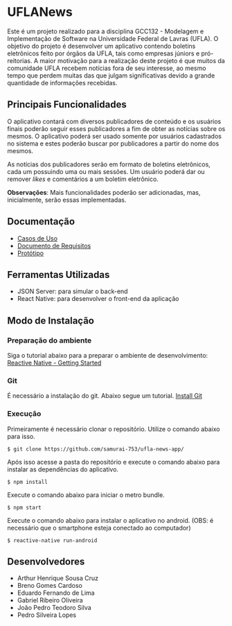 # UFLANews

Este é um projeto realizado para a disciplina GCC132 - Modelagem e Implementação de Software na Universidade Federal de Lavras (UFLA). O objetivo do projeto é desenvolver um aplicativo contendo boletins eletrônicos feito por órgãos da UFLA, tais como empresas júniors e pró-reitorias. A maior motivação para a realização deste projeto é que muitos da comunidade UFLA recebem notícias fora de seu interesse, ao mesmo tempo que perdem muitas das que julgam significativas devido a grande quantidade de informações recebidas.

## Principais Funcionalidades

O aplicativo contará com diversos publicadores de conteúdo e os usuários finais poderão seguir esses publicadores a fim de obter as notícias sobre os mesmos. O aplicativo poderá ser usado somente por usuários cadastrados no sistema e estes poderão buscar por publicadores a partir do nome dos mesmos.

As notícias dos publicadores serão em formato de boletins eletrônicos, cada um possuindo uma ou mais sessões. Um usuário poderá dar ou remover *likes* e comentários a um boletim eletrônico.

**Observações**: Mais funcionalidades poderão ser adicionadas, mas, inicialmente, serão essas implementadas.


## Documentação

* [Casos de Uso](https://github.com/samurai-753/ufla-news-app/blob/master/documentacao/casos_de_uso.png)
* [Documento de Requisitos](https://github.com/samurai-753/ufla-news-app/blob/master/documentacao/documento_de_requisitos.pdf)
* [Protótipo](https://github.com/samurai-753/ufla-news-app/tree/master/documentacao/prototipo)

## Ferramentas Utilizadas

* JSON Server: para simular o back-end
* React Native: para desenvolver o front-end da aplicação


## Modo de Instalação

### Preparação do ambiente
Siga o tutorial abaixo para a preparar o ambiente de desenvolvimento:
[Reactive Native - Getting Started](https://facebook.github.io/react-native/docs/getting-started)

### Git
É necessário a instalação do git. Abaixo segue um tutorial.
[Install Git](https://www.linode.com/docs/development/version-control/how-to-install-git-on-linux-mac-and-windows/)


### Execução
Primeiramente é necessário clonar o repositório. Utilize o comando abaixo para isso.
```
$ git clone https://github.com/samurai-753/ufla-news-app/
```
Após isso acesse a pasta do repositório e execute o comando abaixo para instalar as dependências do aplicativo.
```
$ npm install
```
Execute o comando abaixo para iniciar o metro bundle.
```
$ npm start
```
Execute o comando abaixo para instalar o aplicativo no android. (OBS: é necessário que o smartphone esteja conectado ao computador)
```
$ reactive-native run-android
```


## Desenvolvedores

* Arthur Henrique Sousa Cruz
* Breno Gomes Cardoso
* Eduardo Fernando de Lima
* Gabriel Ribeiro Oliveira
* João Pedro Teodoro Silva
* Pedro Silveira Lopes